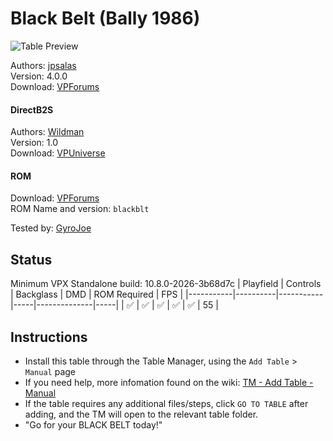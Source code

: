 # Black Belt (Bally 1986)

![Table Preview](../../images/vpx-blackbeltbally.jpg)

Authors: [jpsalas](https://www.vpforums.org/index.php?showuser=277)\
Version: 4.0.0\
Download: [VPForums](https://www.vpforums.org/index.php?app=downloads&showfile=14821)

#### DirectB2S

Authors: [Wildman](https://vpuniverse.com/profile/5-wildman/)\
Version: 1.0\
Download: [VPUniverse](https://vpuniverse.com/files/file/5916-black-belt-bally-1986/)

#### ROM

Download: [VPForums](https://www.vpforums.org/index.php?app=downloads&showfile=247)\
ROM Name and version: `blackblt`

Tested by: [GyroJoe](https://github.com/GyroJoe)

## Status 

Minimum VPX Standalone build: 10.8.0-2026-3b68d7c
| Playfield | Controls | Backglass | DMD | ROM Required | FPS | 
|-----------|----------|-----------|-----|--------------|-----|
| :white_check_mark: | :white_check_mark: | :white_check_mark: | :white_check_mark: | :white_check_mark: | 55 |

## Instructions

- Install this table through the Table Manager, using the `Add Table` > `Manual` page
- If you need help, more infomation found on the wiki: [TM - Add Table - Manual](https://github.com/LegendsUnchained/vpx-standalone-alp4k/wiki/%5B04%5D-%F0%9F%A7%A1-TM-%E2%80%90-Other-Features#add-table---manual)
- If the table requires any additional files/steps, click `GO TO TABLE` after adding, and the TM will open to the relevant table folder.
- "Go for your BLACK BELT today!"

